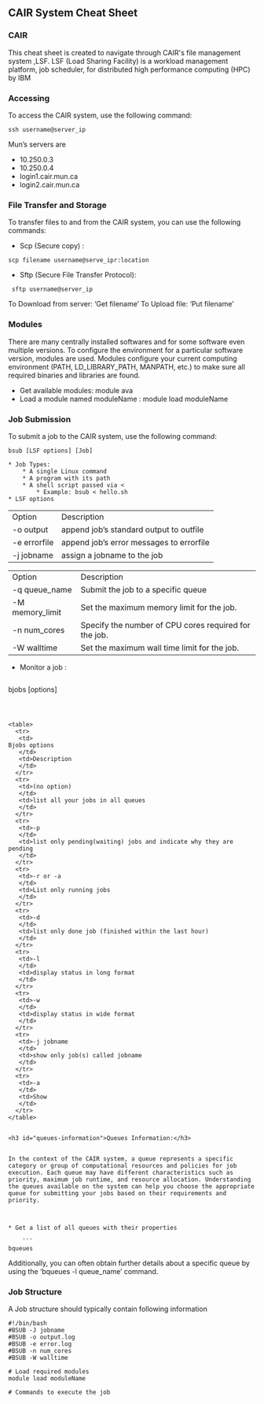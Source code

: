 <!-- Output copied to clipboard! -->

<!-- Yay, no errors, warnings, or alerts! -->

<h2>CAIR System Cheat Sheet</h2>



<h3 id="cair">CAIR</h3>


This cheat sheet is created to navigate through CAIR's file management system ,LSF. LSF (Load Sharing Facility) is a workload management platform, job scheduler, for distributed high performance computing (HPC) by IBM

<h3 id="accessing">Accessing</h3>


To access the CAIR system, use the following command:
```
ssh username@server_ip
```
Mun’s servers are 

* 10.250.0.3
* 10.250.0.4
* login1.cair.mun.ca
* login2.cair.mun.ca

<h3 id="file-transfer-and-storage">File Transfer and Storage</h3>


To transfer files to and from the CAIR system, you can use the following commands:



* Scp (Secure copy) : 

```
scp filename username@serve_ipr:location 
```


* Sftp (Secure File Transfer Protocol):

```
 sftp username@server_ip
```


 To Download from server: ‘Get filename’
 To Upload file: ‘Put filename’

<h3 id="modules">Modules</h3>


There are many centrally installed softwares and for some software even multiple versions. To configure the environment for a particular software version, modules are used. Modules configure your current computing environment (PATH, LD_LIBRARY_PATH, MANPATH, etc.) to make sure all required binaries and libraries are found.



* Get available modules: module ava
* Load a module named moduleName : module load moduleName

<h3 id="job-submission">Job Submission</h3>


To submit a job to the CAIR system, use the following command:


```
bsub [LSF options] [Job]
```




    * Job Types:
        * A single Linux command
        * A program with its path
        * A shell script passed via <
            * Example: bsub < hello.sh
    * LSF options

<table>
  <tr>
   <td>
Option 
   </td>
   <td>Description
   </td>
  </tr>
  <tr>
   <td>-o output
   </td>
   <td>append job’s standard output to outfile
   </td>
  </tr>
  <tr>
   <td>-e errorfile
   </td>
   <td>append job’s error messages to errorfile
   </td>
  </tr>
  <tr>
   <td>-j jobname
   </td>
   <td>assign a jobname to the job
   </td>
  </tr>
</table>



<table>
  <tr>
   <td>Option
   </td>
   <td>Description
   </td>
  </tr>
  <tr>
   <td>-q queue_name
   </td>
   <td>Submit the job to a specific queue
   </td>
  </tr>
  <tr>
   <td>-M memory_limit
   </td>
   <td>Set the maximum memory limit for the job.
   </td>
  </tr>
  <tr>
   <td>-n num_cores	
   </td>
   <td>Specify the number of CPU cores required for the job.
   </td>
  </tr>
  <tr>
   <td>-W walltime
   </td>
   <td>Set the maximum wall time limit for the job.
   </td>
  </tr>
</table>




* Monitor a job :

    ```
 bjobs [options]
```



<table>
  <tr>
   <td>
Bjobs options
   </td>
   <td>Description
   </td>
  </tr>
  <tr>
   <td>(no option)
   </td>
   <td>list all your jobs in all queues
   </td>
  </tr>
  <tr>
   <td>-p
   </td>
   <td>list only pending(waiting) jobs and indicate why they are pending
   </td>
  </tr>
  <tr>
   <td>-r or -a
   </td>
   <td>List only running jobs
   </td>
  </tr>
  <tr>
   <td>-d
   </td>
   <td>list only done job (finished within the last hour)
   </td>
  </tr>
  <tr>
   <td>-l
   </td>
   <td>display status in long format
   </td>
  </tr>
  <tr>
   <td>-w
   </td>
   <td>display status in wide format
   </td>
  </tr>
  <tr>
   <td>-j jobname
   </td>
   <td>show only job(s) called jobname
   </td>
  </tr>
  <tr>
   <td>-a
   </td>
   <td>Show 
   </td>
  </tr>
</table>


<h3 id="queues-information">Queues Information:</h3>


In the context of the CAIR system, a queue represents a specific category or group of computational resources and policies for job execution. Each queue may have different characteristics such as priority, maximum job runtime, and resource allocation. Understanding the queues available on the system can help you choose the appropriate queue for submitting your jobs based on their requirements and priority.



* Get a list of all queues with their properties

    ```
bqueues
```



Additionally, you can often obtain further details about a specific queue by using the ‘bqueues -l queue_name’ command.

<h3>Job Structure</h3>


A Job structure should typically contain following information


```
#!/bin/bash
#BSUB -J jobname
#BSUB -o output.log
#BSUB -e error.log
#BSUB -n num_cores
#BSUB -W walltime

# Load required modules
module load moduleName

# Commands to execute the job

```

